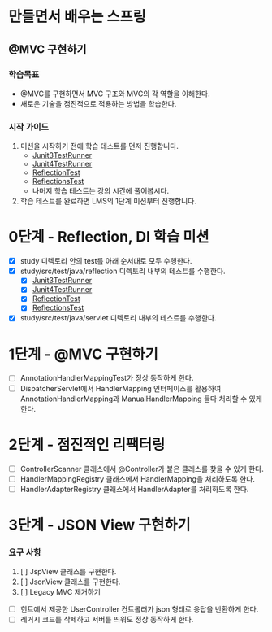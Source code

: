 # 만들면서 배우는 스프링

## @MVC 구현하기

### 학습목표
- @MVC를 구현하면서 MVC 구조와 MVC의 각 역할을 이해한다.
- 새로운 기술을 점진적으로 적용하는 방법을 학습한다.

### 시작 가이드
1. 미션을 시작하기 전에 학습 테스트를 먼저 진행합니다.
    - [Junit3TestRunner](study/src/test/java/reflection/Junit3TestRunner.java)
    - [Junit4TestRunner](study/src/test/java/reflection/Junit4TestRunner.java)
    - [ReflectionTest](study/src/test/java/reflection/ReflectionTest.java)
    - [ReflectionsTest](study/src/test/java/reflection/ReflectionsTest.java)
    - 나머지 학습 테스트는 강의 시간에 풀어봅시다.
2. 학습 테스트를 완료하면 LMS의 1단계 미션부터 진행합니다.


# 0단계 - Reflection, DI 학습 미션
+ [x] study 디렉토리 안의 test를 아래 순서대로 모두 수행한다.
+ [x] study/src/test/java/reflection 디렉토리 내부의 테스트를 수행한다.
   + [x] [Junit3TestRunner](https://github.com/gdsc-konkuk/java-mvc/blob/main/study/src/test/java/reflection/Junit3TestRunner.java)
   + [x] [Junit4TestRunner](https://github.com/gdsc-konkuk/java-mvc/blob/main/study/src/test/java/reflection/Junit4TestRunner.java)
   + [x] [ReflectionTest](https://github.com/gdsc-konkuk/java-mvc/blob/main/study/src/test/java/reflection/ReflectionTest.java)
   + [x] [ReflectionsTest](https://github.com/gdsc-konkuk/java-mvc/blob/main/study/src/test/java/reflection/ReflectionsTest.java)
+ [x] study/src/test/java/servlet 디렉토리 내부의 테스트를 수행한다.

# 1단계 - @MVC 구현하기
+ [ ] AnnotationHandlerMappingTest가 정상 동작하게 한다.
+ [ ] DispatcherServlet에서 HandlerMapping 인터페이스를 활용하여 AnnotationHandlerMapping과 ManualHandlerMapping 둘다 처리할 수 있게 한다.

# 2단계 - 점진적인 리팩터링
+ [ ] ControllerScanner 클래스에서 @Controller가 붙은 클래스를 찾을 수 있게 한다.
+ [ ] HandlerMappingRegistry 클래스에서 HandlerMapping을 처리하도록 한다.
+ [ ] HandlerAdapterRegistry 클래스에서 HandlerAdapter를 처리하도록 한다.

# 3단계 - JSON View 구현하기
### 요구 사항
1. [ ] JspView 클래스를 구현한다.
2. [ ] JsonView 클래스를 구현한다.
3. [ ] Legacy MVC 제거하기
+ [ ] 힌트에서 제공한 UserController 컨트롤러가 json 형태로 응답을 반환하게 한다.
+ [ ] 레거시 코드를 삭제하고 서버를 띄워도 정상 동작하게 한다.